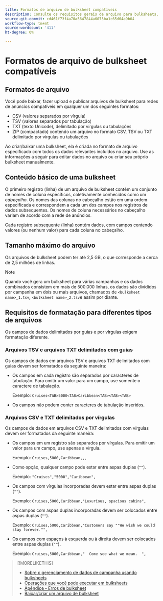 ```yaml
---
title: Formatos de arquivo de bulksheet compatíveis
description: Consulte os requisitos gerais de arquivo para bulksheets.
source-git-commit: cd461f73f4a70a5647844a6075ba1c65d64a9b04
workflow-type: tm+mt
source-wordcount: '411'
ht-degree: 0%

---
```


# Formatos de arquivo de bulksheet compatíveis

## Formatos de arquivo

Você pode baixar, fazer upload e publicar arquivos de bulksheet para redes de anúncios compatíveis em qualquer um dos seguintes formatos:

* CSV (valores separados por vírgula)
* TSV (valores separados por tabulação)
* TXT (texto Unicode), delimitado por vírgulas ou tabulações
* ZIP (compactado) contendo um arquivo no formato CSV, TSV ou TXT delimitado por vírgulas ou tabulações

Ao criar/baixar uma bulksheet, ela é criada no formato de arquivo especificado com todos os dados relevantes incluídos no arquivo. Use as informações a seguir para editar dados no arquivo ou criar seu próprio bulksheet manualmente.

## Conteúdo básico de uma bulksheet

O primeiro registro (linha) de um arquivo de bulksheet contém um conjunto de nomes de coluna específicos, coletivamente conhecidos como um <i>cabeçalho</i>. Os nomes das colunas no cabeçalho estão em uma ordem especificada e correspondem a cada um dos campos nos registros de dados subsequentes. Os nomes de coluna necessários no cabeçalho variam de acordo com a rede de anúncios.

Cada registro subsequente (linha) contém dados, com campos contendo valores (ou nenhum valor) para cada coluna no cabeçalho.

## Tamanho máximo do arquivo

Os arquivos de bulksheet podem ter até 2,5 GB, o que corresponde a cerca de 2,5 milhões de linhas.

>[!NOTE]
>
>Quando você gera um bulksheet para várias campanhas e os dados combinados consistem em mais de 500.000 linhas, os dados são divididos por campanha em dois ou mais arquivos, chamados de `<bulksheet name>_1.tsv`, `<bulksheet name>_2.tsv`e assim por diante.

## Requisitos de formatação para diferentes tipos de arquivos

Os campos de dados delimitados por guias e por vírgulas exigem formatação diferente.

### Arquivos TSV e arquivos TXT delimitados com guias

Os campos de dados em arquivos TSV e arquivos TXT delimitados com guias devem ser formatados da seguinte maneira:

* Os campos em cada registro são separados por caracteres de tabulação. Para omitir um valor para um campo, use somente o caractere de tabulação.

   Exemplo: `Cruises<TAB>5000<TAB>Caribbean<TAB><TAB><TAB>`

* Os campos não podem conter caracteres de tabulação inseridos.

### Arquivos CSV e TXT delimitados por vírgulas

Os campos de dados em arquivos CSV e TXT delimitados com vírgulas devem ser formatados da seguinte maneira:

* Os campos em um registro são separados por vírgulas. Para omitir um valor para um campo, use apenas a vírgula.

   Exemplo: `Cruises,5000,Caribbean,,,`

* Como opção, qualquer campo pode estar entre aspas duplas (`""`).

   Exemplo:  `"Cruises","5000","Caribbean",`

* Os campos com vírgulas incorporadas devem estar entre aspas duplas (`""`).

   Exemplo: `Cruises,5000,Caribbean,"Luxurious, spacious cabins",`

* Os campos com aspas duplas incorporadas devem ser colocados entre aspas duplas (`""`).

   Exemplo: `Cruises,5000,Caribbean,"Customers say ""We wish we could stay forever."",`

* Os campos com espaços à esquerda ou à direita devem ser colocados entre aspas duplas (`""`).

   Exemplo: `Cruises,5000,Caribbean,"  Come see what we mean.  ",`

>[!MORELIKETHIS]
>
>* [Sobre o gerenciamento de dados de campanha usando bulksheets](../bulksheet-about.md)
>* [Operações que você pode executar em bulksheets](bulksheet-operations.md)
>* [Apêndice - Erros de bulksheet](../bulksheet-errors.md)
>* [Baixar/criar um arquivo de bulksheet](../bulksheet-download.md)

